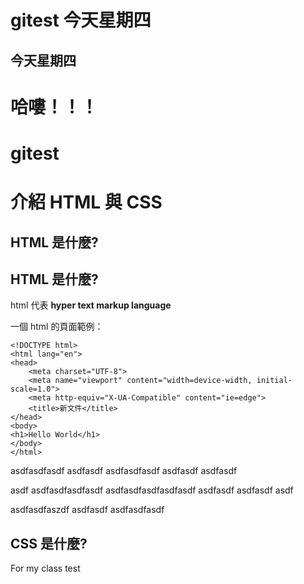 # gitest 今天星期四
## 今天星期四
# 哈嘍！！！

# gitest

# 介紹 HTML 與 CSS

## HTML 是什麼?

## HTML 是什麼?

html 代表 **hyper text markup language**

一個 html 的頁面範例：

    <!DOCTYPE html>
    <html lang="en">
    <head>
        <meta charset="UTF-8">
        <meta name="viewport" content="width=device-width, initial-scale=1.0">
        <meta http-equiv="X-UA-Compatible" content="ie=edge">
        <title>新文件</title>
    </head>
    <body>
    <h1>Hello World</h1>
    </body>
    </html>

asdfasdfasdf asdfasdf
asdfasdfasdf asdfasdf
asdfasdf

asdf asdfasdfasdfasdf
asdfasdfasdfasdfasdf
asdfasdf asdfasdf asdf

asdfasdfaszdf asdfasdf
asdfasdfasdf

## CSS 是什麼?
For my class test
